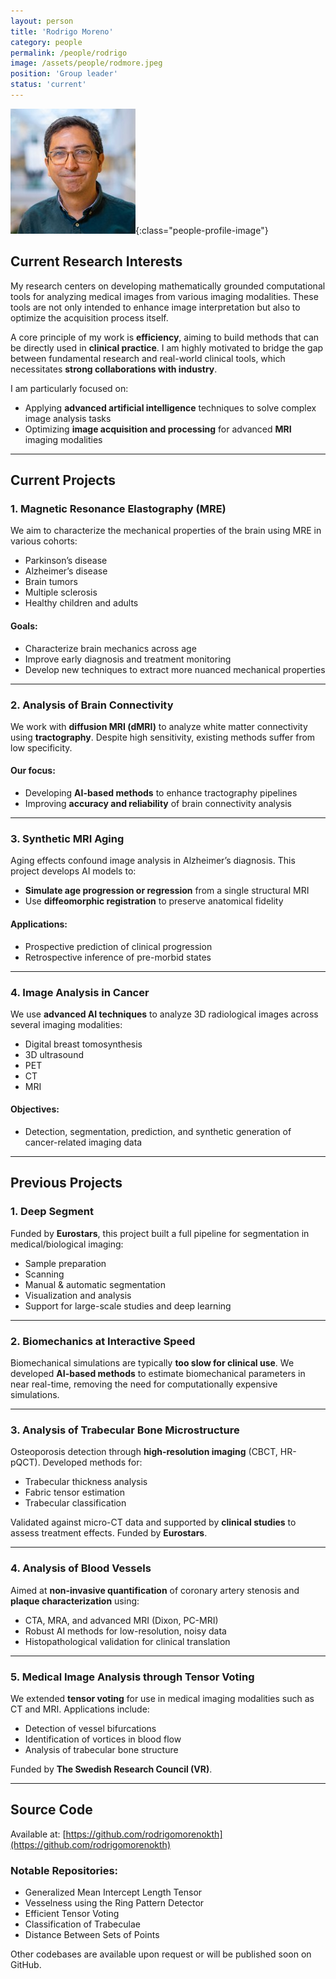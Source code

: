 ```yaml
---
layout: person
title: 'Rodrigo Moreno'
category: people
permalink: /people/rodrigo
image: /assets/people/rodmore.jpeg
position: 'Group leader'
status: 'current'
---
```


![Rodrigo](/assets/people/rodmore.jpeg){:class="people-profile-image"}


## Current Research Interests

My research centers on developing mathematically grounded computational tools for analyzing medical images from various imaging modalities. These tools are not only intended to enhance image interpretation but also to optimize the acquisition process itself. 

A core principle of my work is **efficiency**, aiming to build methods that can be directly used in **clinical practice**. I am highly motivated to bridge the gap between fundamental research and real-world clinical tools, which necessitates **strong collaborations with industry**.

I am particularly focused on:
- Applying **advanced artificial intelligence** techniques to solve complex image analysis tasks
- Optimizing **image acquisition and processing** for advanced **MRI** imaging modalities

---

## Current Projects

### 1. Magnetic Resonance Elastography (MRE)

We aim to characterize the mechanical properties of the brain using MRE in various cohorts:
- Parkinson’s disease
- Alzheimer’s disease
- Brain tumors
- Multiple sclerosis
- Healthy children and adults

#### Goals:
- Characterize brain mechanics across age
- Improve early diagnosis and treatment monitoring
- Develop new techniques to extract more nuanced mechanical properties

---

### 2. Analysis of Brain Connectivity

We work with **diffusion MRI (dMRI)** to analyze white matter connectivity using **tractography**. Despite high sensitivity, existing methods suffer from low specificity.

#### Our focus:
- Developing **AI-based methods** to enhance tractography pipelines
- Improving **accuracy and reliability** of brain connectivity analysis

---

### 3. Synthetic MRI Aging

Aging effects confound image analysis in Alzheimer’s diagnosis. This project develops AI models to:
- **Simulate age progression or regression** from a single structural MRI
- Use **diffeomorphic registration** to preserve anatomical fidelity

#### Applications:
- Prospective prediction of clinical progression
- Retrospective inference of pre-morbid states

---

### 4. Image Analysis in Cancer

We use **advanced AI techniques** to analyze 3D radiological images across several imaging modalities:
- Digital breast tomosynthesis
- 3D ultrasound
- PET
- CT
- MRI

#### Objectives:
- Detection, segmentation, prediction, and synthetic generation of cancer-related imaging data

---

## Previous Projects

### 1. Deep Segment

Funded by **Eurostars**, this project built a full pipeline for segmentation in medical/biological imaging:
- Sample preparation
- Scanning
- Manual & automatic segmentation
- Visualization and analysis
- Support for large-scale studies and deep learning

---

### 2. Biomechanics at Interactive Speed

Biomechanical simulations are typically **too slow for clinical use**. We developed **AI-based methods** to estimate biomechanical parameters in near real-time, removing the need for computationally expensive simulations.

---

### 3. Analysis of Trabecular Bone Microstructure

Osteoporosis detection through **high-resolution imaging** (CBCT, HR-pQCT). Developed methods for:
- Trabecular thickness analysis
- Fabric tensor estimation
- Trabecular classification

Validated against micro-CT data and supported by **clinical studies** to assess treatment effects. Funded by **Eurostars**.

---

### 4. Analysis of Blood Vessels

Aimed at **non-invasive quantification** of coronary artery stenosis and **plaque characterization** using:
- CTA, MRA, and advanced MRI (Dixon, PC-MRI)
- Robust AI methods for low-resolution, noisy data
- Histopathological validation for clinical translation

---

### 5. Medical Image Analysis through Tensor Voting

We extended **tensor voting** for use in medical imaging modalities such as CT and MRI. Applications include:
- Detection of vessel bifurcations
- Identification of vortices in blood flow
- Analysis of trabecular bone structure

Funded by **The Swedish Research Council (VR)**.

---

## Source Code

Available at: [https://github.com/rodrigomorenokth](https://github.com/rodrigomorenokth)

### Notable Repositories:
- Generalized Mean Intercept Length Tensor
- Vesselness using the Ring Pattern Detector
- Efficient Tensor Voting
- Classification of Trabeculae
- Distance Between Sets of Points

Other codebases are available upon request or will be published soon on GitHub.
